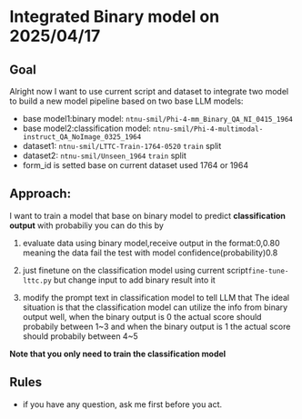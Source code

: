 # Integrated Binary model on 2025/04/17
## Goal
Alright now I want to use current script and dataset to integrate two model to build a new model pipeline based on two base LLM models:
- base model1:binary model: `ntnu-smil/Phi-4-mm_Binary_QA_NI_0415_1964`
- base model2:classification model: `ntnu-smil/Phi-4-multimodal-instruct_QA_NoImage_0325_1964`
- dataset1: `ntnu-smil/LTTC-Train-1764-0520` `train` split
- dataset2: `ntnu-smil/Unseen_1964` `train` split
- form_id is setted base on current dataset used 1764 or 1964

## Approach:
 I want to train a model that
base on binary model to predict **classification output** with probabiliy
you can do this by

1. evaluate data using binary model,receive output in the format:0,0.80
meaning the data fail the test with model confidence(probability)0.8

2. just finetune on the classification model using current script`fine-tune-lttc.py`
but change input to add binary result into it

3. modify the prompt text in classification model to tell LLM that The ideal situation is that the classification model can utilize the info from binary output well, when the binary output is 0 the actual score should probabily between 1~3
and  when the binary output is 1 the actual score should probabily between 4~5

**Note that you only need to train the classification model**


## Rules
- if you have any question, ask me first before you act.